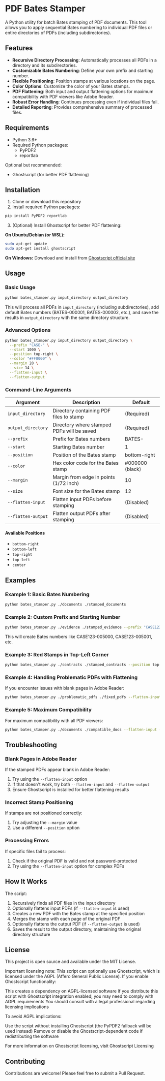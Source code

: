 # PDF Bates Stamper

A Python utility for batch Bates stamping of PDF documents. This tool allows you to apply sequential Bates numbering to individual PDF files or entire directories of PDFs (including subdirectories).

## Features

- **Recursive Directory Processing**: Automatically processes all PDFs in a directory and its subdirectories.
- **Customizable Bates Numbering**: Define your own prefix and starting number.
- **Flexible Positioning**: Position stamps at various locations on the page.
- **Color Options**: Customize the color of your Bates stamps.
- **PDF Flattening**: Both input and output flattening options for maximum compatibility with PDF viewers like Adobe Reader.
- **Robust Error Handling**: Continues processing even if individual files fail.
- **Detailed Reporting**: Provides comprehensive summary of processed files.

## Requirements

- Python 3.6+
- Required Python packages:
  - PyPDF2
  - reportlab

Optional but recommended:
- Ghostscript (for better PDF flattening)

## Installation

1. Clone or download this repository
2. Install required Python packages:

```bash
pip install PyPDF2 reportlab
```

3. (Optional) Install Ghostscript for better PDF flattening:

**On Ubuntu/Debian (or WSL):**
```bash
sudo apt-get update
sudo apt-get install ghostscript
```

**On Windows:**
Download and install from [Ghostscript official site](https://www.ghostscript.com/releases/gsdnld.html)

## Usage

### Basic Usage

```bash
python bates_stamper.py input_directory output_directory
```

This will process all PDFs in `input_directory` (including subdirectories), add default Bates numbers (BATES-000001, BATES-000002, etc.), and save the results in `output_directory` with the same directory structure.

### Advanced Options

```bash
python bates_stamper.py input_directory output_directory \
  --prefix "CASE-" \
  --start 1000 \
  --position top-right \
  --color "#FF0000" \
  --margin 20 \
  --size 14 \
  --flatten-input \
  --flatten-output
```

### Command-Line Arguments

| Argument | Description | Default |
|----------|-------------|---------|
| `input_directory` | Directory containing PDF files to stamp | (Required) |
| `output_directory` | Directory where stamped PDFs will be saved | (Required) |
| `--prefix` | Prefix for Bates numbers | BATES- |
| `--start` | Starting Bates number | 1 |
| `--position` | Position of the Bates stamp | bottom-right |
| `--color` | Hex color code for the Bates stamp | #000000 (black) |
| `--margin` | Margin from edge in points (1/72 inch) | 10 |
| `--size` | Font size for the Bates stamp | 12 |
| `--flatten-input` | Flatten input PDFs before stamping | (Disabled) |
| `--flatten-output` | Flatten output PDFs after stamping | (Disabled) |

#### Available Positions
- `bottom-right`
- `bottom-left`
- `top-right`
- `top-left`
- `center`

## Examples

### Example 1: Basic Bates Numbering

```bash
python bates_stamper.py ./documents ./stamped_documents
```

### Example 2: Custom Prefix and Starting Number

```bash
python bates_stamper.py ./evidence ./stamped_evidence --prefix "CASE123-" --start 5000
```

This will create Bates numbers like CASE123-005000, CASE123-005001, etc.

### Example 3: Red Stamps in Top-Left Corner

```bash
python bates_stamper.py ./contracts ./stamped_contracts --position top-left --color "#FF0000" --size 14
```

### Example 4: Handling Problematic PDFs with Flattening

If you encounter issues with blank pages in Adobe Reader:

```bash
python bates_stamper.py ./problematic_pdfs ./fixed_pdfs --flatten-input
```

### Example 5: Maximum Compatibility

For maximum compatibility with all PDF viewers:

```bash
python bates_stamper.py ./documents ./compatible_docs --flatten-input --flatten-output
```

## Troubleshooting

### Blank Pages in Adobe Reader

If the stamped PDFs appear blank in Adobe Reader:
1. Try using the `--flatten-input` option
2. If that doesn't work, try both `--flatten-input` and `--flatten-output`
3. Ensure Ghostscript is installed for better flattening results

### Incorrect Stamp Positioning

If stamps are not positioned correctly:
1. Try adjusting the `--margin` value
2. Use a different `--position` option

### Processing Errors

If specific files fail to process:
1. Check if the original PDF is valid and not password-protected
2. Try using the `--flatten-input` option for complex PDFs

## How It Works

The script:
1. Recursively finds all PDF files in the input directory
2. Optionally flattens input PDFs (if `--flatten-input` is used)
3. Creates a new PDF with the Bates stamp at the specified position
4. Merges the stamp with each page of the original PDF
5. Optionally flattens the output PDF (if `--flatten-output` is used)
6. Saves the result to the output directory, maintaining the original directory structure

## License

This project is open source and available under the MIT License.

Important licensing note: This script can optionally use Ghostscript, which is licensed under the AGPL (Affero General Public License). If you enable Ghostscript functionality:

This creates a dependency on AGPL-licensed software
If you distribute this script with Ghostscript integration enabled, you may need to comply with AGPL requirements
You should consult with a legal professional regarding licensing implications

To avoid AGPL implications:

Use the script without installing Ghostscript (the PyPDF2 fallback will be used instead)
Remove or disable the Ghostscript-dependent code if redistributing the software

For more information on Ghostscript licensing, visit Ghostscript Licensing

## Contributing

Contributions are welcome! Please feel free to submit a Pull Request.
